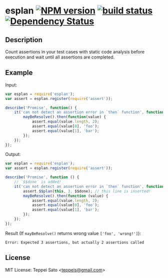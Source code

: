 esplan [![NPM version][npm-image]][npm-url] [![build status][travis-image]][travis-url] [![Dependency Status][deps-image]][deps-url]
======

## Description

Count assertions in your test cases with static code analysis before execution and wait until all assertions are completed.

## Example

Input: 
```javascript
var esplan = require('esplan');
var assert = esplan.register(require('assert'));

describe('Promise', function() {
    it('can not detect an assertion error in `then` function', function() {
        mayBeResolve().then(function(value) {
            assert.equal(value.length, 2);
            assert.equal(value[0], 'foo');
            assert.equal(value[1], 'bar');
        });
    });
});
```

Output: 
```javascript
var esplan = require('esplan');
var assert = esplan.register(require('assert'));

describe('Promise', function () {
    // `$$done` is added!
    it('can not detect an assertion error in `then` function', function($$done) {
        assert.$$plan(this, 3, $$done); // this line is inserted!
        mayBeResolve().then(function (value) {
            assert.equal(value.length, 2);
            assert.equal(value[0], 'foo');
            assert.equal(value[1], 'bar');
        });
    });
});
```

Result (If `mayBeResolve()` returns wrong value `['foo', 'wrong!']`):
```console
Error: Expected 3 assertions, but actually 2 assertions called
```

## License

MIT License: Teppei Sato &lt;teppeis@gmail.com&gt;

[npm-image]: https://img.shields.io/npm/v/esplan.svg
[npm-url]: https://npmjs.org/package/esplan
[travis-image]: https://travis-ci.org/teppeis/esplan.svg?branch=master
[travis-url]: https://travis-ci.org/teppeis/esplan
[deps-image]: https://david-dm.org/teppeis/esplan.svg
[deps-url]: https://david-dm.org/teppeis/esplan
